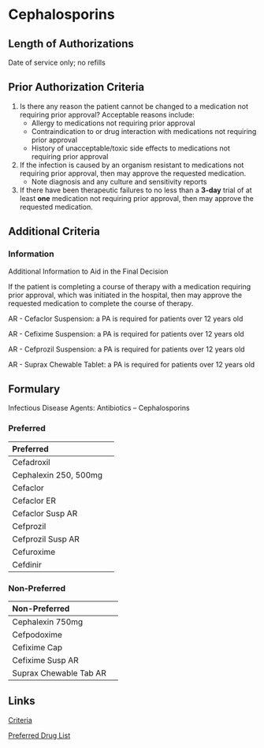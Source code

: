 # Cephalosporins

## Length of Authorizations

Date of service only; no refills

## Prior Authorization Criteria

1.  Is there any reason the patient cannot be changed to a medication not requiring prior approval? Acceptable reasons include:
    -   Allergy to medications not requiring prior approval
    -   Contraindication to or drug interaction with medications not requiring prior approval
    -   History of unacceptable/toxic side effects to medications not requiring prior approval
2.  If the infection is caused by an organism resistant to medications not requiring prior approval, then may approve the requested medication.
    -   Note diagnosis and any culture and sensitivity reports
3.  If there have been therapeutic failures to no less than a **3-day** trial of at least **one** medication not requiring prior approval, then may approve the requested medication.

## Additional Criteria

### Information

Additional Information to Aid in the Final Decision

If the patient is completing a course of therapy with a medication requiring prior approval, which was initiated in the hospital, then may approve the requested medication to complete the course of therapy.

AR - Cefaclor Suspension: a PA is required for patients over 12 years old

AR - Cefixime Suspension: a PA is required for patients over 12 years old

AR - Cefprozil Suspension: a PA is required for patients over 12 years old

AR - Suprax Chewable Tablet: a PA is required for patients over 12 years old

## Formulary

Infectious Disease Agents: Antibiotics – Cephalosporins

### Preferred

| Preferred             |      |
| :-------------------- | ---: |
| Cefadroxil            |      |
| Cephalexin 250, 500mg |      |
| Cefaclor              |      |
| Cefaclor ER           |      |
| Cefaclor Susp AR      |      |
| Cefprozil             |      |
| Cefprozil Susp AR     |      |
| Cefuroxime            |      |
| Cefdinir              |      |

### Non-Preferred

| Non-Preferred          |      |
| :--------------------- | ---: |
| Cephalexin 750mg       |      |
| Cefpodoxime            |      |
| Cefixime Cap           |      |
| Cefixime Susp AR       |      |
| Suprax Chewable Tab AR |      |

## Links

[Criteria](https://pharmacy.medicaid.ohio.gov/sites/default/files/20221001_UPDL_Criteria_APPROVED.pdf#page=73)

[Preferred Drug List](https://pharmacy.medicaid.ohio.gov/sites/default/files/20221001_UPDL_APPROVED_.pdf#page=25)
